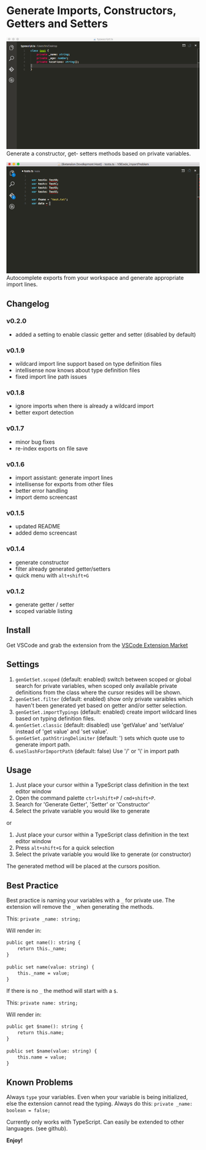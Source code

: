 # Generate Imports, Constructors, Getters and Setters

![Demo](demo1.gif)
Generate a constructor, get- setters methods based on private variables.

![Demo](demo2.gif)
Autocomplete exports from your workspace and generate appropriate import lines.

## Changelog

### v0.2.0
+ added a setting to enable classic getter and setter (disabled by default)

### v0.1.9
+ wildcard import line support based on type definition files
+ intellisense now knows about type definition files
+ fixed import line path issues

### v0.1.8
+ ignore imports when there is already a wildcard import
+ better export detection

### v0.1.7
+ minor bug fixes
+ re-index exports on file save

### v0.1.6
+ import assistant: generate import lines
+ intellisense for exports from other files
+ better error handling
+ import demo screencast 

### v0.1.5
+ updated README
+ added demo screencast

### v0.1.4
+ generate constructor
+ filter already generated getter/setters
+ quick menu with `alt+shift+G`

### v0.1.2
+ generate getter / setter
+ scoped variable listing

## Install
Get VSCode and grab the extension from the [VSCode Extension Market](https://marketplace.visualstudio.com/items?itemName=DSKWRK.vscode-generate-getter-setter)

## Settings

1. `genGetSet.scoped` (default: enabled) switch between scoped or global search for private variables, when scoped only available private definitions from the class where the cursor resides will be shown.
2. `genGetSet.filter` (default: enabled) show only private varaibles which haven't been generated yet based on getter and/or setter selection.
3. `genGetSet.importTypings` (default: enabled) create import wildcard lines based on typing definition files.
4. `genGetSet.classic` (default: disabled) use 'getValue' and 'setValue' instead of 'get value' and 'set value'.
5. `genGetSet.pathStringDelimiter` (default: ') sets which quote use to generate import path.
6. `useSlashForImportPath` (default: false) Use '/' or '\\' in import path

## Usage

1. Just place your cursor within a TypeScript class definition in the text editor window
2. Open the command palette `ctrl+shift+P` / `cmd+shift+P`.
3. Search for 'Generate Getter', 'Setter' or 'Constructor'
4. Select the private variable you would like to generate

or

1. Just place your cursor within a TypeScript class definition in the text editor window
2. Press `alt+shift+G` for a quick selection
3. Select the private variable you would like to generate (or constructor)

The generated method will be placed at the cursors position.

## Best Practice

Best practice is naming your variables with a `_` for private use.
The extension will remove the `_` when generating the methods.

This: `private _name: string;`

Will render in:
```
public get name(): string {
    return this._name;
}

public set name(value: string) {
    this._name = value;
}
```

If there is no `_` the method will start with a `$`.

This: `private name: string;`

Will render in:
```
public get $name(): string {
    return this.name;
}

public set $name(value: string) {
    this.name = value;
}
```

## Known Problems

Always `type` your variables. Even when your variable is being initialized, else the extension cannot read the typing.
Always do this: `private _name: boolean = false;`

Currently only works with TypeScript.
Can easily be extended to other languages. (see github).

**Enjoy!**
